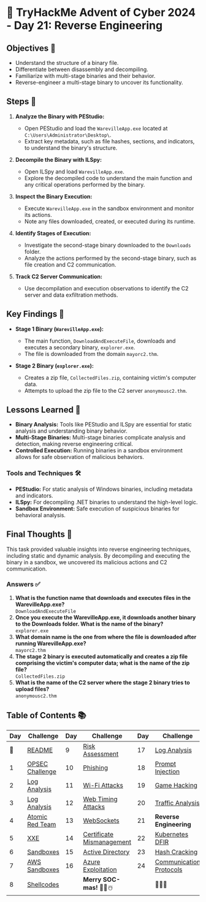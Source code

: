 # 🎄 TryHackMe Advent of Cyber 2024 - Day 21: Reverse Engineering

## Objectives 🎯
- Understand the structure of a binary file.
- Differentiate between disassembly and decompiling.
- Familiarize with multi-stage binaries and their behavior.
- Reverse-engineer a multi-stage binary to uncover its functionality.

## Steps 🚀
1. **Analyze the Binary with PEStudio:**
   - Open PEStudio and load the `WarevilleApp.exe` located at `C:\Users\Administrator\Desktop\`.
   - Extract key metadata, such as file hashes, sections, and indicators, to understand the binary's structure.

2. **Decompile the Binary with ILSpy:**
   - Open ILSpy and load `WarevilleApp.exe`.
   - Explore the decompiled code to understand the main function and any critical operations performed by the binary.

3. **Inspect the Binary Execution:**
   - Execute `WarevilleApp.exe` in the sandbox environment and monitor its actions.
   - Note any files downloaded, created, or executed during its runtime.

4. **Identify Stages of Execution:**
   - Investigate the second-stage binary downloaded to the `Downloads` folder.
   - Analyze the actions performed by the second-stage binary, such as file creation and C2 communication.

5. **Track C2 Server Communication:**
   - Use decompilation and execution observations to identify the C2 server and data exfiltration methods.

## Key Findings 🔑
- **Stage 1 Binary (`WarevilleApp.exe`):**
  - The main function, `DownloadAndExecuteFile`, downloads and executes a secondary binary, `explorer.exe`.
  - The file is downloaded from the domain `mayorc2.thm`.

- **Stage 2 Binary (`explorer.exe`):**
  - Creates a zip file, `CollectedFiles.zip`, containing victim's computer data.
  - Attempts to upload the zip file to the C2 server `anonymousc2.thm`.

## Lessons Learned 🌟
- **Binary Analysis:** Tools like PEStudio and ILSpy are essential for static analysis and understanding binary behavior.
- **Multi-Stage Binaries:** Multi-stage binaries complicate analysis and detection, making reverse engineering critical.
- **Controlled Execution:** Running binaries in a sandbox environment allows for safe observation of malicious behaviors.

### Tools and Techniques 🛠️
- **PEStudio:** For static analysis of Windows binaries, including metadata and indicators.
- **ILSpy:** For decompiling .NET binaries to understand the high-level logic.
- **Sandbox Environment:** Safe execution of suspicious binaries for behavioral analysis.

## Final Thoughts 🎁
This task provided valuable insights into reverse engineering techniques, including static and dynamic analysis. By decompiling and executing the binary in a sandbox, we uncovered its malicious actions and C2 communication.

### Answers ✅
1. **What is the function name that downloads and executes files in the WarevilleApp.exe?**  
   `DownloadAndExecuteFile`
2. **Once you execute the WarevilleApp.exe, it downloads another binary to the Downloads folder. What is the name of the binary?**  
   `explorer.exe`
3. **What domain name is the one from where the file is downloaded after running WarevilleApp.exe?**  
   `mayorc2.thm`
4. **The stage 2 binary is executed automatically and creates a zip file comprising the victim's computer data; what is the name of the zip file?**  
   `CollectedFiles.zip`
5. **What is the name of the C2 server where the stage 2 binary tries to upload files?**  
   `anonymousc2.thm`

## Table of Contents 📚

| Day  | Challenge                              | Day  | Challenge                               | Day  | Challenge                               |
|------|----------------------------------------|------|-----------------------------------------|------|-----------------------------------------|
| 📖  | [README](../README.md)                 | 9    | [Risk Assessment](days/day9.md)         | 17   | [Log Analysis](days/day_17.md)          |
| 1    | [OPSEC Challenge](days/day1.md)        | 10   | [Phishing](days/day_10.md)              | 18   | [Prompt Injection](days/day_18.md)      |
| 2    | [Log Analysis](days/day2.md)           | 11   | [Wi-Fi Attacks](days/day_11.md)         | 19   | [Game Hacking](days/day_19.md)          |
| 3    | [Log Analysis](days/day3.md)           | 12   | [Web Timing Attacks](days/day_12.md)    | 20   | [Traffic Analysis](days/day_20.md)      |
| 4    | [Atomic Red Team](days/day4.md)        | 13   | [WebSockets](days/day_13.md)            | 21   | **Reverse Engineering**                  |
| 5    | [XXE](days/day5.md)                    | 14   | [Certificate Mismanagement](days/day_14.md)| 22 | [Kubernetes DFIR](days/day_22.md)       |
| 6    | [Sandboxes](days/day6.md)              | 15   | [Active Directory](days/day_15.md)      | 23   | [Hash Cracking](days/day_23.md)         |
| 7    | [AWS Sandboxes](days/day7.md)          | 16   | [Azure Exploitation](days/day_16.md)    | 24   | [Communication Protocols](days/day_24.md)|
| 8    | [Shellcodes](days/day8.md)             |      | **Merry SOC-mas!** 🎁✨☃️              |      | 🎄✨🎅                                |
